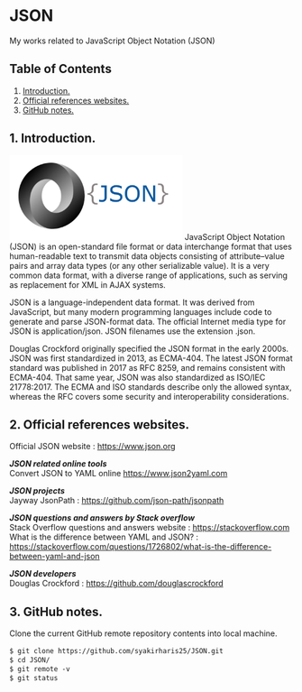 # JSON
My works related to JavaScript Object Notation (JSON)

## Table of Contents
1. [Introduction.](#introduction)
2. [Official references websites.](#references)
3. [GitHub notes.](#github)

<a name="introduction"></a>
## 1. Introduction.
<img src="json.png" height="150"> 
JavaScript Object Notation (JSON) is an open-standard file format or data interchange format that uses human-readable text to transmit data objects consisting of attribute–value pairs and array data types (or any other serializable value). It is a very common data format, with a diverse range of applications, such as serving as replacement for XML in AJAX systems.

JSON is a language-independent data format. It was derived from JavaScript, but many modern programming languages include code to generate and parse JSON-format data. The official Internet media type for JSON is application/json. JSON filenames use the extension .json.

Douglas Crockford originally specified the JSON format in the early 2000s. JSON was first standardized in 2013, as ECMA-404. The latest JSON format standard was published in 2017 as RFC 8259, and remains consistent with ECMA-404. That same year, JSON was also standardized as ISO/IEC 21778:2017. The ECMA and ISO standards describe only the allowed syntax, whereas the RFC covers some security and interoperability considerations.

<a name="references"></a>
## 2. Official references websites.
Official JSON website : https://www.json.org <br />

**_JSON related online tools_** <br />
Convert JSON to YAML online https://www.json2yaml.com <br />

**_JSON projects_** <br />
Jayway JsonPath : https://github.com/json-path/jsonpath

**_JSON questions and answers by Stack overflow_** <br />
Stack Overflow questions and answers website : https://stackoverflow.com <br />
What is the difference between YAML and JSON? : https://stackoverflow.com/questions/1726802/what-is-the-difference-between-yaml-and-json

**_JSON developers_** <br />
Douglas Crockford : https://github.com/douglascrockford

<a name="github"></a>
## 3. GitHub notes.
Clone the current GitHub remote repository contents into local machine.
```
$ git clone https://github.com/syakirharis25/JSON.git
$ cd JSON/
$ git remote -v
$ git status
```
